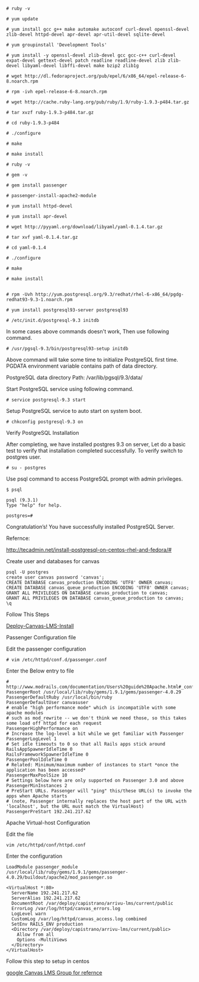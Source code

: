 ```
# ruby -v

# yum update

# yum install gcc g++ make automake autoconf curl-devel openssl-devel zlib-devel httpd-devel apr-devel apr-util-devel sqlite-devel

# yum groupinstall 'Development Tools'

# yum install -y openssl-devel zlib-devel gcc gcc-c++ curl-devel expat-devel gettext-devel patch readline readline-devel zlib zlib-devel libyaml-devel libffi-devel make bzip2 zlib1g

# wget http://dl.fedoraproject.org/pub/epel/6/x86_64/epel-release-6-8.noarch.rpm

# rpm -ivh epel-release-6-8.noarch.rpm

# wget http://cache.ruby-lang.org/pub/ruby/1.9/ruby-1.9.3-p484.tar.gz

# tar xvzf ruby-1.9.3-p484.tar.gz 

# cd ruby-1.9.3-p484

# ./configure 

# make

# make install

# ruby -v

# gem -v

# gem install passenger

# passenger-install-apache2-module

# yum install httpd-devel

# yum install apr-devel

# wget http://pyyaml.org/download/libyaml/yaml-0.1.4.tar.gz

# tar xvf yaml-0.1.4.tar.gz 

# cd yaml-0.1.4

# ./configure

# make

# make install


# rpm -Uvh http://yum.postgresql.org/9.3/redhat/rhel-6-x86_64/pgdg-redhat93-9.3-1.noarch.rpm

# yum install postgresql93-server postgresql93

# /etc/init.d/postgresql-9.3 initdb

```
In some cases above commands doesn't work, Then use following command.

```
# /usr/pgsql-9.3/bin/postgresql93-setup initdb
```

Above command will take some time to initialize PostgreSQL first time. PGDATA environment variable contains path of data directory.

PostgreSQL data directory Path: /var/lib/pgsql/9.3/data/


Start PostgreSQL service using following command.

```
# service postgresql-9.3 start

```
Setup PostgreSQL service to auto start on system boot.

```
# chkconfig postgresql-9.3 on

```
Verify PostgreSQL Installation

After completing, we have installed postgres 9.3 on server, Let do a basic test to verify that installation completed successfully. To verify switch to postgres user.

```
# su - postgres
```
Use psql command to access PostgreSQL prompt with admin privileges.
```
$ psql

psql (9.3.1)
Type "help" for help.

postgres=#
```
Congratulation’s! You have successfully installed PostgreSQL Server.


Refernce:

http://tecadmin.net/install-postgresql-on-centos-rhel-and-fedora/#


Create user and databases for canvas

```
psql -U postgres
create user canvas password 'canvas';
CREATE DATABASE canvas_production ENCODING 'UTF8' OWNER canvas;
CREATE DATABASE canvas_queue_production ENCODING 'UTF8' OWNER canvas;
GRANT ALL PRIVILEGES ON DATABASE canvas_production to canvas;
GRANT ALL PRIVILEGES ON DATABASE canvas_queue_production to canvas;
\q
```
Follow This Steps


[Deploy-Canvas-LMS-Install](https://github.com/m-narayan/beacon/wiki/Deploy-Canvas-LMS-Install-in-nginx)


Passenger Configuration file

Edit the passenger configuration

```
# vim /etc/httpd/conf.d/passenger.conf

```

Enter the Below entry to file 

```
# http://www.modrails.com/documentation/Users%20guide%20Apache.html#_configuring_phusion_passenger
PassengerRoot /usr/local/lib/ruby/gems/1.9.1/gems/passenger-4.0.29
PassengerDefaultRuby /usr/local/bin/ruby
PassengerDefaultUser canvasuser
# enable "high performance mode" which is incompatible with some apache modules
# such as mod_rewrite -- we don't think we need those, so this takes some load off httpd for each request
PassengerHighPerformance on
# Increase the log-level a bit while we get familiar with Passenger
PassengerLogLevel 1
# Set idle timeouts to 0 so that all Rails apps stick around
RailsAppSpawnerIdleTime 0
RailsFrameworkSpawnerIdleTime 0
PassengerPoolIdleTime 0
# Related: Minimum/maximum number of instances to start *once the application has been accessed*
PassengerMaxPoolSize 10
# Settings below here are only supported on Passenger 3.0 and above
PassengerMinInstances 2
# PreStart URLs. Passenger will "ping" this/these URL(s) to invoke the apps when Apache starts
# (note, Passenger internally replaces the host part of the URL with 'localhost', but the URL must match the VirtualHost)
PassengerPreStart 192.241.217.62

```

Apache Virtual-host Configuration

Edit the file 

```
vim /etc/httpd/conf/httpd.conf
```

Enter the configuration

```
LoadModule passenger_module /usr/local/lib/ruby/gems/1.9.1/gems/passenger-4.0.29/buildout/apache2/mod_passenger.so

<VirtualHost *:80>
  ServerName 192.241.217.62
  ServerAlias 192.241.217.62
  DocumentRoot /var/deploy/capistrano/arrivu-lms/current/public
  ErrorLog /var/log/httpd/canvas_errors.log
  LogLevel warn
  CustomLog /var/log/httpd/canvas_access.log combined
  SetEnv RAILS_ENV production
  <Directory /var/deploy/capistrano/arrivu-lms/current/public>
    Allow from all
    Options -MultiViews
  </Directory>
</VirtualHost>

```

Follow this step to setup in centos 

[google Canvas LMS Group for refernce](https://groups.google.com/forum/#!topic/canvas-lms-users/5HSvVtEAAyk)